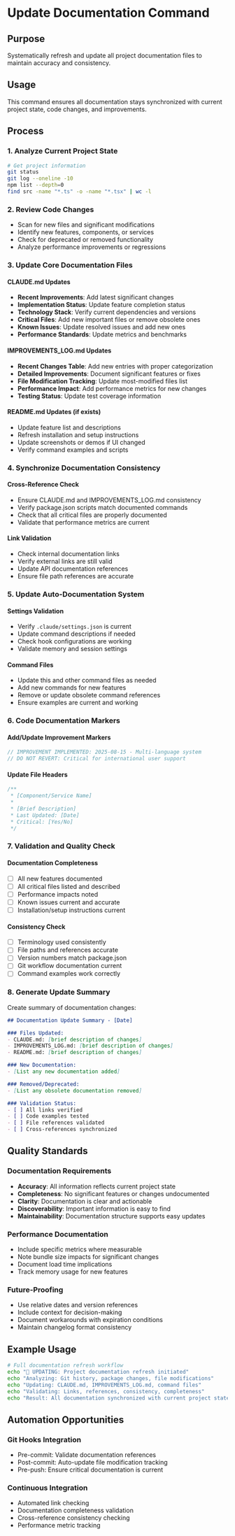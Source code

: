 # Update Documentation Command

## Purpose
Systematically refresh and update all project documentation files to maintain accuracy and consistency.

## Usage
This command ensures all documentation stays synchronized with current project state, code changes, and improvements.

## Process

### 1. Analyze Current Project State
```bash
# Get project information
git status
git log --oneline -10
npm list --depth=0
find src -name "*.ts" -o -name "*.tsx" | wc -l
```

### 2. Review Code Changes
- Scan for new files and significant modifications
- Identify new features, components, or services
- Check for deprecated or removed functionality
- Analyze performance improvements or regressions

### 3. Update Core Documentation Files

#### CLAUDE.md Updates
- **Recent Improvements**: Add latest significant changes
- **Implementation Status**: Update feature completion status
- **Technology Stack**: Verify current dependencies and versions
- **Critical Files**: Add new important files or remove obsolete ones
- **Known Issues**: Update resolved issues and add new ones
- **Performance Standards**: Update metrics and benchmarks

#### IMPROVEMENTS_LOG.md Updates
- **Recent Changes Table**: Add new entries with proper categorization
- **Detailed Improvements**: Document significant features or fixes
- **File Modification Tracking**: Update most-modified files list
- **Performance Impact**: Add performance metrics for new changes
- **Testing Status**: Update test coverage information

#### README.md Updates (if exists)
- Update feature list and descriptions
- Refresh installation and setup instructions
- Update screenshots or demos if UI changed
- Verify command examples and scripts

### 4. Synchronize Documentation Consistency

#### Cross-Reference Check
- Ensure CLAUDE.md and IMPROVEMENTS_LOG.md consistency
- Verify package.json scripts match documented commands
- Check that all critical files are properly documented
- Validate that performance metrics are current

#### Link Validation
- Check internal documentation links
- Verify external links are still valid
- Update API documentation references
- Ensure file path references are accurate

### 5. Update Auto-Documentation System

#### Settings Validation
- Verify `.claude/settings.json` is current
- Update command descriptions if needed
- Check hook configurations are working
- Validate memory and session settings

#### Command Files
- Update this and other command files as needed
- Add new commands for new features
- Remove or update obsolete command references
- Ensure examples are current and working

### 6. Code Documentation Markers

#### Add/Update Improvement Markers
```typescript
// IMPROVEMENT IMPLEMENTED: 2025-08-15 - Multi-language system
// DO NOT REVERT: Critical for international user support
```

#### Update File Headers
```typescript
/**
 * [Component/Service Name]
 * 
 * [Brief Description]
 * Last Updated: [Date]
 * Critical: [Yes/No]
 */
```

### 7. Validation and Quality Check

#### Documentation Completeness
- [ ] All new features documented
- [ ] All critical files listed and described
- [ ] Performance impacts noted
- [ ] Known issues current and accurate
- [ ] Installation/setup instructions current

#### Consistency Check
- [ ] Terminology used consistently
- [ ] File paths and references accurate
- [ ] Version numbers match package.json
- [ ] Git workflow documentation current
- [ ] Command examples work correctly

### 8. Generate Update Summary

Create summary of documentation changes:
```markdown
## Documentation Update Summary - [Date]

### Files Updated:
- CLAUDE.md: [brief description of changes]
- IMPROVEMENTS_LOG.md: [brief description of changes]
- README.md: [brief description of changes]

### New Documentation:
- [List any new documentation added]

### Removed/Deprecated:
- [List any obsolete documentation removed]

### Validation Status:
- [ ] All links verified
- [ ] Code examples tested
- [ ] File references validated
- [ ] Cross-references synchronized
```

## Quality Standards

### Documentation Requirements
- **Accuracy**: All information reflects current project state
- **Completeness**: No significant features or changes undocumented
- **Clarity**: Documentation is clear and actionable
- **Discoverability**: Important information is easy to find
- **Maintainability**: Documentation structure supports easy updates

### Performance Documentation
- Include specific metrics where measurable
- Note bundle size impacts for significant changes
- Document load time implications
- Track memory usage for new features

### Future-Proofing
- Use relative dates and version references
- Include context for decision-making
- Document workarounds with expiration conditions
- Maintain changelog format consistency

## Example Usage

```bash
# Full documentation refresh workflow
echo "🔄 UPDATING: Project documentation refresh initiated"
echo "Analyzing: Git history, package changes, file modifications"
echo "Updating: CLAUDE.md, IMPROVEMENTS_LOG.md, command files"
echo "Validating: Links, references, consistency, completeness"
echo "Result: All documentation synchronized with current project state"
```

## Automation Opportunities

### Git Hooks Integration
- Pre-commit: Validate documentation references
- Post-commit: Auto-update file modification tracking
- Pre-push: Ensure critical documentation is current

### Continuous Integration
- Automated link checking
- Documentation completeness validation
- Cross-reference consistency checking
- Performance metric tracking